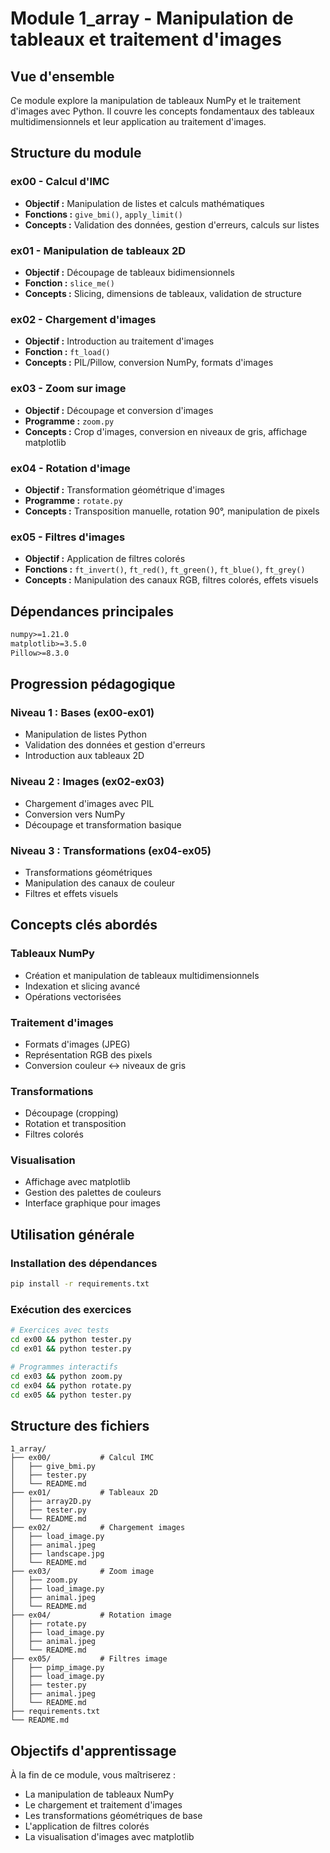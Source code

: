 # Module 1_array - Manipulation de tableaux et traitement d'images

## Vue d'ensemble
Ce module explore la manipulation de tableaux NumPy et le traitement d'images avec Python. Il couvre les concepts fondamentaux des tableaux multidimensionnels et leur application au traitement d'images.

## Structure du module

### **ex00 - Calcul d'IMC**
- **Objectif :** Manipulation de listes et calculs mathématiques
- **Fonctions :** `give_bmi()`, `apply_limit()`
- **Concepts :** Validation des données, gestion d'erreurs, calculs sur listes

### **ex01 - Manipulation de tableaux 2D**
- **Objectif :** Découpage de tableaux bidimensionnels
- **Fonction :** `slice_me()`
- **Concepts :** Slicing, dimensions de tableaux, validation de structure

### **ex02 - Chargement d'images**
- **Objectif :** Introduction au traitement d'images
- **Fonction :** `ft_load()`
- **Concepts :** PIL/Pillow, conversion NumPy, formats d'images

### **ex03 - Zoom sur image**
- **Objectif :** Découpage et conversion d'images
- **Programme :** `zoom.py`
- **Concepts :** Crop d'images, conversion en niveaux de gris, affichage matplotlib

### **ex04 - Rotation d'image**
- **Objectif :** Transformation géométrique d'images
- **Programme :** `rotate.py`
- **Concepts :** Transposition manuelle, rotation 90°, manipulation de pixels

### **ex05 - Filtres d'images**
- **Objectif :** Application de filtres colorés
- **Fonctions :** `ft_invert()`, `ft_red()`, `ft_green()`, `ft_blue()`, `ft_grey()`
- **Concepts :** Manipulation des canaux RGB, filtres colorés, effets visuels

## Dépendances principales
```txt
numpy>=1.21.0
matplotlib>=3.5.0
Pillow>=8.3.0
```

## Progression pédagogique

### **Niveau 1 : Bases (ex00-ex01)**
- Manipulation de listes Python
- Validation des données et gestion d'erreurs
- Introduction aux tableaux 2D

### **Niveau 2 : Images (ex02-ex03)**
- Chargement d'images avec PIL
- Conversion vers NumPy
- Découpage et transformation basique

### **Niveau 3 : Transformations (ex04-ex05)**
- Transformations géométriques
- Manipulation des canaux de couleur
- Filtres et effets visuels

## Concepts clés abordés

### **Tableaux NumPy**
- Création et manipulation de tableaux multidimensionnels
- Indexation et slicing avancé
- Opérations vectorisées

### **Traitement d'images**
- Formats d'images (JPEG)
- Représentation RGB des pixels
- Conversion couleur ↔ niveaux de gris

### **Transformations**
- Découpage (cropping)
- Rotation et transposition
- Filtres colorés

### **Visualisation**
- Affichage avec matplotlib
- Gestion des palettes de couleurs
- Interface graphique pour images

## Utilisation générale

### Installation des dépendances
```bash
pip install -r requirements.txt
```

### Exécution des exercices
```bash
# Exercices avec tests
cd ex00 && python tester.py
cd ex01 && python tester.py

# Programmes interactifs
cd ex03 && python zoom.py
cd ex04 && python rotate.py
cd ex05 && python tester.py
```

## Structure des fichiers
```
1_array/
├── ex00/           # Calcul IMC
│   ├── give_bmi.py
│   ├── tester.py
│   └── README.md
├── ex01/           # Tableaux 2D
│   ├── array2D.py
│   ├── tester.py
│   └── README.md
├── ex02/           # Chargement images
│   ├── load_image.py
│   ├── animal.jpeg
│   ├── landscape.jpg
│   └── README.md
├── ex03/           # Zoom image
│   ├── zoom.py
│   ├── load_image.py
│   ├── animal.jpeg
│   └── README.md
├── ex04/           # Rotation image
│   ├── rotate.py
│   ├── load_image.py
│   ├── animal.jpeg
│   └── README.md
├── ex05/           # Filtres image
│   ├── pimp_image.py
│   ├── load_image.py
│   ├── tester.py
│   ├── animal.jpeg
│   └── README.md
├── requirements.txt
└── README.md
```

## Objectifs d'apprentissage
À la fin de ce module, vous maîtriserez :
- La manipulation de tableaux NumPy
- Le chargement et traitement d'images
- Les transformations géométriques de base
- L'application de filtres colorés
- La visualisation d'images avec matplotlib
